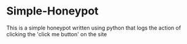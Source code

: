 # Simple-Honeypot
This is a simple honeypot written using python that logs the action of clicking the 'click me button' on the site
